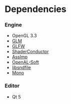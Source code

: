 # Dependencies
### Engine
- OpenGL 3.3
- [GLM](https://github.com/g-truc/glm)
- [GLFW](https://github.com/glfw/glfw)
- [ShaderConductor](https://github.com/microsoft/ShaderConductor)
- [AssImp](https://github.com/assimp/assimp)
- [OpenAL-Soft](https://github.com/kcat/openal-soft)
- [libsndfile](https://github.com/libsndfile/libsndfile)
- [Mono](https://github.com/mono/mono)

### Editor
- Qt 5